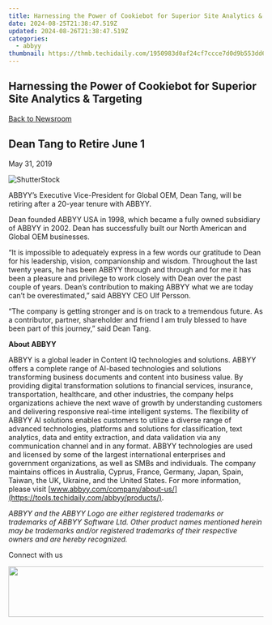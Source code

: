 ```yaml
---
title: Harnessing the Power of Cookiebot for Superior Site Analytics & Targeting
date: 2024-08-25T21:38:47.519Z
updated: 2024-08-26T21:38:47.519Z
categories:
  - abbyy
thumbnail: https://thmb.techidaily.com/1950983d0af24cf7ccce7d0d9b553dd604417e3bd4a6dbac12c3df842a2a8fe2.jpg
---
```


## Harnessing the Power of Cookiebot for Superior Site Analytics & Targeting

[Back to Newsroom](https://tools.techidaily.com/abbyy/products/)

## Dean Tang to Retire June 1

May 31, 2019

![ShutterStock](https://content.abbyy.com/-/media/project/abbyy/abbyy/branchtemplates/shutterstock_1272462163_1296-x-729.jpg?h=729&iar=0&w=1296)

ABBYY’s Executive Vice-President for Global OEM, Dean Tang, will be retiring after a 20-year tenure with ABBYY.

Dean founded ABBYY USA in 1998, which became a fully owned subsidiary of ABBYY in 2002\. Dean has successfully built our North American and Global OEM businesses.

“It is impossible to adequately express in a few words our gratitude to Dean for his leadership, vision, companionship and wisdom. Throughout the last twenty years, he has been ABBYY through and through and for me it has been a pleasure and privilege to work closely with Dean over the past couple of years. Dean’s contribution to making ABBYY what we are today can’t be overestimated,” said ABBYY CEO Ulf Persson.

“The company is getting stronger and is on track to a tremendous future. As a contributor, partner, shareholder and friend I am truly blessed to have been part of this journey,” said Dean Tang.

  
**About ABBYY**

ABBYY is a global leader in Content IQ technologies and solutions. ABBYY offers a complete range of AI-based technologies and solutions transforming business documents and content into business value. By providing digital transformation solutions to financial services, insurance, transportation, healthcare, and other industries, the company helps organizations achieve the next wave of growth by understanding customers and delivering responsive real-time intelligent systems. The flexibility of ABBYY AI solutions enables customers to utilize a diverse range of advanced technologies, platforms and solutions for classification, text analytics, data and entity extraction, and data validation via any communication channel and in any format. ABBYY technologies are used and licensed by some of the largest international enterprises and government organizations, as well as SMBs and individuals. The company maintains offices in Australia, Cyprus, France, Germany, Japan, Spain, Taiwan, the UK, Ukraine, and the United States. For more information, please visit [www.abbyy.com/company/about-us/](https://tools.techidaily.com/abbyy/products/).

_ABBYY and the ABBYY Logo are either registered trademarks or trademarks of ABBYY Software Ltd. Other product names mentioned herein may be trademarks and/or registered trademarks of their respective owners and are hereby recognized._

  
Connect with us

<ins class="adsbygoogle"
     style="display:block"
     data-ad-format="autorelaxed"
     data-ad-client="ca-pub-7571918770474297"
     data-ad-slot="1223367746"></ins>



<ins class="adsbygoogle"
     style="display:block"
     data-ad-client="ca-pub-7571918770474297"
     data-ad-slot="8358498916"
     data-ad-format="auto"
     data-full-width-responsive="true"></ins>

<!-- affiliate ads begin -->
<a href="https://imp.i110150.net/c/5597632/924299/11305" target="_top" id="924299"><img src="//a.impactradius-go.com/display-ad/11305-924299" border="0" alt="" width="520" height="100"/></a>
<!-- affiliate ads end -->

